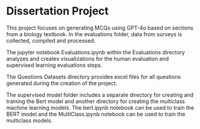 # Dissertation Project
This project focuses on generating MCQs using GPT-4o based on sections from a biology textbook. In the evaluations folder, data from surveys is collected, compiled and processed.

The jupyter notebook Evaluations.ipynb within the Evaluations directory analyzes and creates visualizations for the human evaluation and supervised learning evaluations steps. 

The Questions Datasets directory provides excel files for all questions generated during the creation of the project.

The supervised model folder includes a separate directory for creating and training the Bert model and another directory for creating the multiclass machine learning models. The bert.ipynb notebook can be used to train the BERT model and the MultiClass.ipynb notebook can be used to train the multiclass models. 